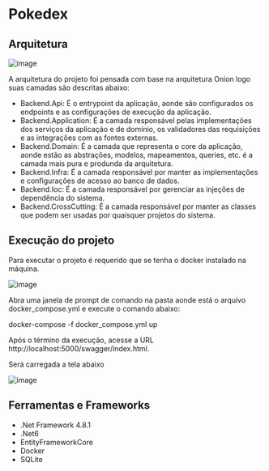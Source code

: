 # Pokedex

## Arquitetura

![image](https://github.com/filipimosquini/pokedex/assets/5280221/09506f72-9dfe-4180-ad77-4210413bfe88)

A arquitetura do projeto foi pensada com base na arquitetura Onion logo suas camadas são descritas abaixo:

* Backend.Api: É o entrypoint da aplicação, aonde são configurados os endpoints e as configurações de execução da aplicação.
* Backend.Application: É a camada responsável pelas implementações dos serviços da aplicação e de domínio, os validadores das requisições e as integrações com as fontes externas.
* Backend.Domain: É a camada que representa o core da aplicação, aonde estão as abstrações, modelos, mapeamentos, queries, etc. é a camada mais pura e produnda da arquitetura.
* Backend.Infra: É a camada responsável por manter as implementações e configurações de acesso ao banco de dados.
* Backend.Ioc: É a camada responsável por gerenciar as injeções de dependência do sistema.
* Backend.CrossCutting: É a camada responsável por manter as classes que podem ser usadas por quaisquer projetos do sistema.

## Execução do projeto

Para executar o projeto é requerido que se tenha o docker instalado na máquina.

![image](https://github.com/filipimosquini/pokedex/assets/5280221/a7e742d2-3e8e-4f8a-98b5-aaff95cf922c)

Abra uma janela de prompt de comando na pasta aonde está o arquivo docker_compose.yml e execute o comando abaixo:

docker-compose -f docker_compose.yml  up

Após o término da execução, acesse a URL http://localhost:5000/swagger/index.html.  

Será carregada a tela abaixo

![image](https://github.com/filipimosquini/pokedex/assets/5280221/0ee77d7a-7c61-4894-a1eb-7375817d214a)

## Ferramentas e Frameworks

* .Net Framework 4.8.1
* .Net6
* EntityFrameworkCore
* Docker
* SQLite  
